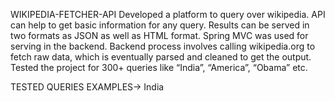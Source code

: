 WIKIPEDIA-FETCHER-API
Developed a platform to query over wikipedia. API can help to get basic information for any query. Results can be served in two formats as JSON as well as HTML format. Spring MVC was used for serving in the backend. Backend process involves calling wikipedia.org to fetch raw data, which is eventually parsed and cleaned to get the output. Tested the project for 300+ queries like “India”, “America”, “Obama” etc.

TESTED QUERIES EXAMPLES-> India
